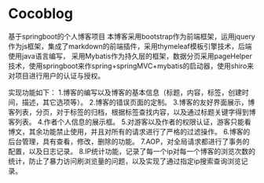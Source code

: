 # Cocoblog
基于springboot的个人博客项目
本博客采用bootstrap作为前端框架，运用jquery作为js框架，集成了markdown的前端插件，采用thymeleaf模板引擎技术，后端使用java语言编写，
采用Mybatis作为持久层的框架，数据分页采用pageHelper技术，使用springboot来作spring+springMVC+mybatis的启动器，使用shiro来对项目进行用户的认证与授权。

实现功能如下：
1.博客的编写以及博客的基本信息（标题，内容，标签，创建时间，描述，其它选项等）。
2.博客的错误页面的定制。
3.博客的友好界面展示，博客列表，分页，对于标签的归档，根据标签查找内容，以及通过标题关键字得到博客列表。
4.作者个人信息的展示框。
5.对游客以及作者的权限认证，游客只能看博文，其余功能禁止使用，并且对所有的请求进行了严格的过滤操作。
6.博客的后台管理，具有查看，修改，删除的功能。
7.AOP，对全局请求都进行了事务的配置，以及日志记录。
8.IP统计功能，记录了每一个ip对每一个博客的浏览次数的统计，防止了暴力访问刷浏览量的问题，以及实现了通过指定ip搜索查询浏览记录。

